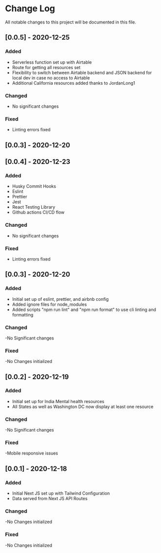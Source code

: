 # Change Log

All notable changes to this project will be documented in this file.

## [0.0.5] - 2020-12-25

### Added

-   Serverless function set up with Airtable
-   Route for getting all resources set
-   Flexibility to switch between Airtable backend and JSON backend for local dev in case no access to Airtable
-   Additional California resources added thanks to JordanLong1

### Changed

-   No significant changes

### Fixed

- Linting errors fixed
## [0.0.3] - 2020-12-20

## [0.0.4] - 2020-12-23

### Added

-   Husky Commit Hooks
-   Eslint
-   Prettier
-   Jest
-   React Testing Library
-   Github actions CI/CD flow

### Changed

-   No significant changes

### Fixed

- Linting errors fixed
## [0.0.3] - 2020-12-20

### Added

-   Initial set up of eslint, prettier, and airbnb config
-   Added ignore files for node_modules
-   Added scripts "npm run lint" and "npm run format" to use cli linting and formatting

### Changed

-No Significant changes

### Fixed

-No Changes initialized

## [0.0.2] - 2020-12-19

### Added

-   Initial set up for India Mental health resources
-   All States as well as Washington DC now display at least one resource

### Changed

-No Significant changes

### Fixed

-Mobile responsive issues

## [0.0.1] - 2020-12-18

### Added

-   Initial Next JS set up with Tailwind Configuration
-   Data served from Next JS API Routes

### Changed

-No Changes initialized

### Fixed

-No Changes initialized
